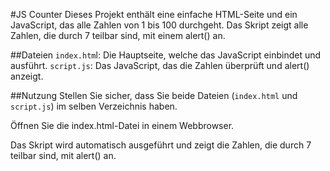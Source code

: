 #JS Counter
Dieses Projekt enthält eine einfache HTML-Seite und ein JavaScript, das alle Zahlen von 1 bis 100 durchgeht. Das Skript zeigt alle Zahlen, die durch 7 teilbar sind, mit einem alert() an.

##Dateien
`index.htm`l: Die Hauptseite, welche das JavaScript einbindet und ausführt.
`script.js`: Das JavaScript, das die Zahlen überprüft und alert() anzeigt.

##Nutzung
Stellen Sie sicher, dass Sie beide Dateien (`index.html` und `script.js`) im selben Verzeichnis haben.

Öffnen Sie die index.html-Datei in einem Webbrowser.

Das Skript wird automatisch ausgeführt und zeigt die Zahlen, die durch 7 teilbar sind, mit alert() an.
